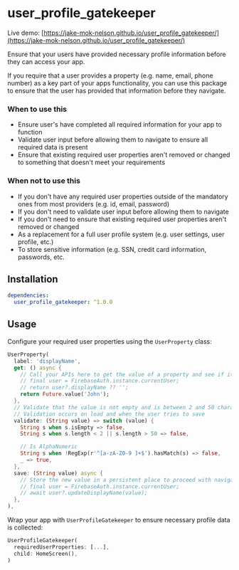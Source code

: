 # user_profile_gatekeeper

Live demo: [https://jake-mok-nelson.github.io/user_profile_gatekeeper/](https://jake-mok-nelson.github.io/user_profile_gatekeeper/)

Ensure that your users have provided necessary profile information before they can access your app.

If you require that a user provides a property (e.g. name, email, phone number) as a key part of your apps functionality, you can use this package to ensure that the user has provided that information before they navigate.

### When to use this

- Ensure user's have completed all required information for your app to function
- Validate user input before allowing them to navigate to ensure all required data is present
- Ensure that existing required user properties aren't removed or changed to something that doesn't meet your requirements

### When not to use this

- If you don't have any required user properties outside of the mandatory ones from most providers (e.g. id, email, password)
- If you don't need to validate user input before allowing them to navigate
- If you don't need to ensure that existing required user properties aren't removed or changed
- As a replacement for a full user profile system (e.g. user settings, user profile, etc.)
- To store sensitive information (e.g. SSN, credit card information, passwords, etc.


## Installation

```yaml
dependencies:
  user_profile_gatekeeper: ^1.0.0
```

## Usage

Configure your required user properties using the `UserProperty` class:
```dart
UserProperty(
  label: 'displayName',
  get: () async {
    // Call your APIs here to get the value of a property and see if it's set
    // final user = FirebaseAuth.instance.currentUser;
    // return user?.displayName ?? '';
    return Future.value('John');
  },
  // Validate that the value is not empty and is between 2 and 50 characters
  // Validation occurs on load and when the user tries to save
  validate: (String value) => switch (value) {
    String s when s.isEmpty => false,
    String s when s.length < 2 || s.length > 50 => false,

    // Is AlphaNumeric
    String s when !RegExp(r'^[a-zA-Z0-9 ]+$').hasMatch(s) => false,
    _ => true,
  },
  save: (String value) async {
    // Store the new value in a persistent place to proceed with navigation
    // final user = FirebaseAuth.instance.currentUser;
    // await user?.updateDisplayName(value);
  },
),
```

Wrap your app with `UserProfileGatekeeper` to ensure necessary profile data is collected:
```dart
UserProfileGatekeeper(
  requiredUserProperties: [...],
  child: HomeScreen(),
)
```
